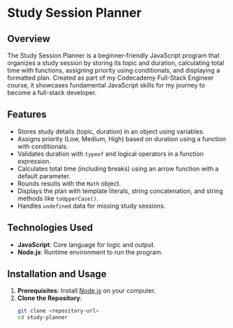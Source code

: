 # Study Session Planner

## Overview
The Study Session Planner is a beginner-friendly JavaScript program that organizes a study session by storing its topic and duration, calculating total time with functions, assigning priority using conditionals, and displaying a formatted plan. Created as part of my Codecademy Full-Stack Engineer course, it showcases fundamental JavaScript skills for my journey to become a full-stack developer.

## Features
- Stores study details (topic, duration) in an object using variables.
- Assigns priority (Low, Medium, High) based on duration using a function with conditionals.
- Validates duration with `typeof` and logical operators in a function expression.
- Calculates total time (including breaks) using an arrow function with a default parameter.
- Rounds results with the `Math` object.
- Displays the plan with template literals, string concatenation, and string methods like `toUpperCase()`.
- Handles `undefined` data for missing study sessions.

## Technologies Used
- **JavaScript**: Core language for logic and output.
- **Node.js**: Runtime environment to run the program.

## Installation and Usage
1. **Prerequisites**: Install [Node.js](https://nodejs.org/) on your computer.
2. **Clone the Repository**:
   ```bash
   git clone <repository-url>
   cd study-planner
